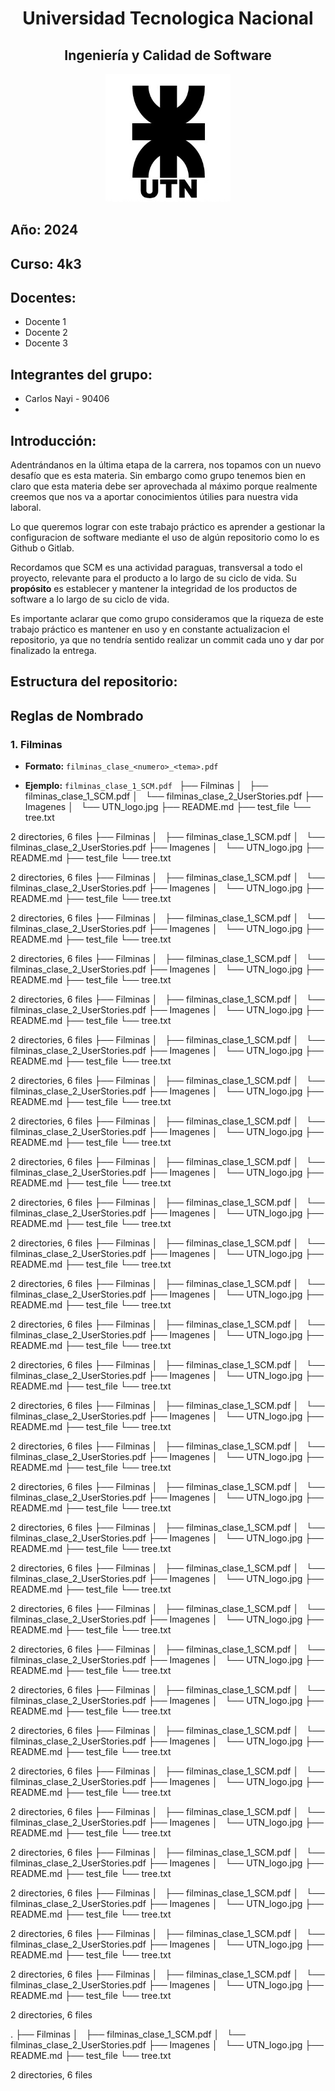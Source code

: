 <div>
  <h1 align="center">Universidad Tecnologica Nacional</h1>
  <h2 align="center">Ingeniería y Calidad de Software</h2>
  <p align="center">
  <img src="./Imagenes/UTN_logo.jpg" alt="Logo del Proyecto" width="200">
  </p>

</div>

## Año: 2024
## Curso: 4k3
## Docentes: 

- Docente 1
- Docente 2
- Docente 3

## Integrantes del grupo: 

- Carlos Nayi - 90406
- 

## Introducción:

Adentrándanos en la última etapa de la carrera, nos topamos con un nuevo desafío que es esta materia. Sin embargo como grupo tenemos bien en claro que esta materia debe ser aprovechada al máximo porque realmente creemos que nos va a aportar conocimientos útilies para nuestra vida laboral.

Lo que queremos lograr con este trabajo práctico es aprender a gestionar la configuracion de software mediante el uso de algún repositorio como lo es Github o Gitlab.

Recordamos que SCM es una actividad paraguas, transversal a todo el proyecto, relevante para el producto a lo largo de su ciclo de vida. Su **propósito** es establecer y mantener la integridad de los productos de software a lo largo de su ciclo de vida.

Es importante aclarar que como grupo consideramos que la riqueza de este trabajo práctico es mantener en uso y en constante actualizacion el repositorio, ya que no tendría sentido realizar un commit cada uno y dar por finalizado la entrega.

## Estructura del repositorio:


## Reglas de Nombrado

### **1. Filminas**

- **Formato:** `filminas_clase_<numero>_<tema>.pdf `

- **Ejemplo:** `filminas_clase_1_SCM.pdf ` 
├── Filminas
│   ├── filminas_clase_1_SCM.pdf
│   └── filminas_clase_2_UserStories.pdf
├── Imagenes
│   └── UTN_logo.jpg
├── README.md
├── test_file
└── tree.txt

2 directories, 6 files
├── Filminas
│   ├── filminas_clase_1_SCM.pdf
│   └── filminas_clase_2_UserStories.pdf
├── Imagenes
│   └── UTN_logo.jpg
├── README.md
├── test_file
└── tree.txt

2 directories, 6 files
├── Filminas
│   ├── filminas_clase_1_SCM.pdf
│   └── filminas_clase_2_UserStories.pdf
├── Imagenes
│   └── UTN_logo.jpg
├── README.md
├── test_file
└── tree.txt

2 directories, 6 files
├── Filminas
│   ├── filminas_clase_1_SCM.pdf
│   └── filminas_clase_2_UserStories.pdf
├── Imagenes
│   └── UTN_logo.jpg
├── README.md
├── test_file
└── tree.txt

2 directories, 6 files
├── Filminas
│   ├── filminas_clase_1_SCM.pdf
│   └── filminas_clase_2_UserStories.pdf
├── Imagenes
│   └── UTN_logo.jpg
├── README.md
├── test_file
└── tree.txt

2 directories, 6 files
├── Filminas
│   ├── filminas_clase_1_SCM.pdf
│   └── filminas_clase_2_UserStories.pdf
├── Imagenes
│   └── UTN_logo.jpg
├── README.md
├── test_file
└── tree.txt

2 directories, 6 files
├── Filminas
│   ├── filminas_clase_1_SCM.pdf
│   └── filminas_clase_2_UserStories.pdf
├── Imagenes
│   └── UTN_logo.jpg
├── README.md
├── test_file
└── tree.txt

2 directories, 6 files
├── Filminas
│   ├── filminas_clase_1_SCM.pdf
│   └── filminas_clase_2_UserStories.pdf
├── Imagenes
│   └── UTN_logo.jpg
├── README.md
├── test_file
└── tree.txt

2 directories, 6 files
├── Filminas
│   ├── filminas_clase_1_SCM.pdf
│   └── filminas_clase_2_UserStories.pdf
├── Imagenes
│   └── UTN_logo.jpg
├── README.md
├── test_file
└── tree.txt

2 directories, 6 files
├── Filminas
│   ├── filminas_clase_1_SCM.pdf
│   └── filminas_clase_2_UserStories.pdf
├── Imagenes
│   └── UTN_logo.jpg
├── README.md
├── test_file
└── tree.txt

2 directories, 6 files
├── Filminas
│   ├── filminas_clase_1_SCM.pdf
│   └── filminas_clase_2_UserStories.pdf
├── Imagenes
│   └── UTN_logo.jpg
├── README.md
├── test_file
└── tree.txt

2 directories, 6 files
├── Filminas
│   ├── filminas_clase_1_SCM.pdf
│   └── filminas_clase_2_UserStories.pdf
├── Imagenes
│   └── UTN_logo.jpg
├── README.md
├── test_file
└── tree.txt

2 directories, 6 files
├── Filminas
│   ├── filminas_clase_1_SCM.pdf
│   └── filminas_clase_2_UserStories.pdf
├── Imagenes
│   └── UTN_logo.jpg
├── README.md
├── test_file
└── tree.txt

2 directories, 6 files
├── Filminas
│   ├── filminas_clase_1_SCM.pdf
│   └── filminas_clase_2_UserStories.pdf
├── Imagenes
│   └── UTN_logo.jpg
├── README.md
├── test_file
└── tree.txt

2 directories, 6 files
├── Filminas
│   ├── filminas_clase_1_SCM.pdf
│   └── filminas_clase_2_UserStories.pdf
├── Imagenes
│   └── UTN_logo.jpg
├── README.md
├── test_file
└── tree.txt

2 directories, 6 files
├── Filminas
│   ├── filminas_clase_1_SCM.pdf
│   └── filminas_clase_2_UserStories.pdf
├── Imagenes
│   └── UTN_logo.jpg
├── README.md
├── test_file
└── tree.txt

2 directories, 6 files
├── Filminas
│   ├── filminas_clase_1_SCM.pdf
│   └── filminas_clase_2_UserStories.pdf
├── Imagenes
│   └── UTN_logo.jpg
├── README.md
├── test_file
└── tree.txt

2 directories, 6 files
├── Filminas
│   ├── filminas_clase_1_SCM.pdf
│   └── filminas_clase_2_UserStories.pdf
├── Imagenes
│   └── UTN_logo.jpg
├── README.md
├── test_file
└── tree.txt

2 directories, 6 files
├── Filminas
│   ├── filminas_clase_1_SCM.pdf
│   └── filminas_clase_2_UserStories.pdf
├── Imagenes
│   └── UTN_logo.jpg
├── README.md
├── test_file
└── tree.txt

2 directories, 6 files
├── Filminas
│   ├── filminas_clase_1_SCM.pdf
│   └── filminas_clase_2_UserStories.pdf
├── Imagenes
│   └── UTN_logo.jpg
├── README.md
├── test_file
└── tree.txt

2 directories, 6 files
├── Filminas
│   ├── filminas_clase_1_SCM.pdf
│   └── filminas_clase_2_UserStories.pdf
├── Imagenes
│   └── UTN_logo.jpg
├── README.md
├── test_file
└── tree.txt

2 directories, 6 files
├── Filminas
│   ├── filminas_clase_1_SCM.pdf
│   └── filminas_clase_2_UserStories.pdf
├── Imagenes
│   └── UTN_logo.jpg
├── README.md
├── test_file
└── tree.txt

2 directories, 6 files
├── Filminas
│   ├── filminas_clase_1_SCM.pdf
│   └── filminas_clase_2_UserStories.pdf
├── Imagenes
│   └── UTN_logo.jpg
├── README.md
├── test_file
└── tree.txt

2 directories, 6 files
├── Filminas
│   ├── filminas_clase_1_SCM.pdf
│   └── filminas_clase_2_UserStories.pdf
├── Imagenes
│   └── UTN_logo.jpg
├── README.md
├── test_file
└── tree.txt

2 directories, 6 files
├── Filminas
│   ├── filminas_clase_1_SCM.pdf
│   └── filminas_clase_2_UserStories.pdf
├── Imagenes
│   └── UTN_logo.jpg
├── README.md
├── test_file
└── tree.txt

2 directories, 6 files
├── Filminas
│   ├── filminas_clase_1_SCM.pdf
│   └── filminas_clase_2_UserStories.pdf
├── Imagenes
│   └── UTN_logo.jpg
├── README.md
├── test_file
└── tree.txt

2 directories, 6 files
├── Filminas
│   ├── filminas_clase_1_SCM.pdf
│   └── filminas_clase_2_UserStories.pdf
├── Imagenes
│   └── UTN_logo.jpg
├── README.md
├── test_file
└── tree.txt

2 directories, 6 files
├── Filminas
│   ├── filminas_clase_1_SCM.pdf
│   └── filminas_clase_2_UserStories.pdf
├── Imagenes
│   └── UTN_logo.jpg
├── README.md
├── test_file
└── tree.txt

2 directories, 6 files
├── Filminas
│   ├── filminas_clase_1_SCM.pdf
│   └── filminas_clase_2_UserStories.pdf
├── Imagenes
│   └── UTN_logo.jpg
├── README.md
├── test_file
└── tree.txt

2 directories, 6 files
├── Filminas
│   ├── filminas_clase_1_SCM.pdf
│   └── filminas_clase_2_UserStories.pdf
├── Imagenes
│   └── UTN_logo.jpg
├── README.md
├── test_file
└── tree.txt

2 directories, 6 files
<!-- END TREE STRUCTURE -->
<!-- END TREE STRUCTURE -->
<!-- END TREE STRUCTURE -->
<!-- END TREE STRUCTURE -->
<!-- END TREE STRUCTURE -->
<!-- END TREE STRUCTURE -->
<!-- END TREE STRUCTURE -->
<!-- END TREE STRUCTURE -->
<!-- END TREE STRUCTURE -->
<!-- END TREE STRUCTURE -->
<!-- END TREE STRUCTURE -->
<!-- END TREE STRUCTURE -->
<!-- END TREE STRUCTURE -->
<!-- END TREE STRUCTURE -->
<!-- END TREE STRUCTURE -->
<!-- END TREE STRUCTURE -->
<!-- END TREE STRUCTURE -->
<!-- END TREE STRUCTURE -->
<!-- END TREE STRUCTURE -->
<!-- END TREE STRUCTURE -->
<!-- END TREE STRUCTURE -->
<!-- END TREE STRUCTURE -->
<!-- END TREE STRUCTURE -->
<!-- END TREE STRUCTURE -->
<!-- END TREE STRUCTURE -->
<!-- END TREE STRUCTURE -->
<!-- END TREE STRUCTURE -->
<!-- END TREE STRUCTURE -->
<!-- END TREE STRUCTURE -->
<!-- END TREE STRUCTURE -->
<!-- END TREE STRUCTURE -->
<!-- END TREE STRUCTURE -->
<!-- END TREE STRUCTURE -->
<!-- END TREE STRUCTURE -->
<!-- END TREE STRUCTURE -->
<!-- END TREE STRUCTURE -->
<!-- END TREE STRUCTURE -->
<!-- END TREE STRUCTURE -->
<!-- END TREE STRUCTURE -->
<!-- END TREE STRUCTURE -->
<!-- END TREE STRUCTURE -->
<!-- END TREE STRUCTURE -->
<!-- END TREE STRUCTURE -->
<!-- END TREE STRUCTURE -->
<!-- END TREE STRUCTURE -->
<!-- END TREE STRUCTURE -->
<!-- END TREE STRUCTURE -->
<!-- END TREE STRUCTURE -->
<!-- END TREE STRUCTURE -->
<!-- END TREE STRUCTURE -->
<!-- END TREE STRUCTURE -->
<!-- END TREE STRUCTURE -->
<!-- END TREE STRUCTURE -->
<!-- END TREE STRUCTURE -->
<!-- END TREE STRUCTURE -->
<!-- END TREE STRUCTURE -->
<!-- END TREE STRUCTURE -->
<!-- END TREE STRUCTURE -->
<!-- END TREE STRUCTURE -->
<!-- END TREE STRUCTURE -->
<!-- END TREE STRUCTURE -->
<!-- END TREE STRUCTURE -->
<!-- END TREE STRUCTURE -->
<!-- END TREE STRUCTURE -->
<!-- END TREE STRUCTURE -->
<!-- END TREE STRUCTURE -->
<!-- END TREE STRUCTURE -->
<!-- END TREE STRUCTURE -->
<!-- END TREE STRUCTURE -->
<!-- END TREE STRUCTURE -->
<!-- END TREE STRUCTURE -->
<!-- END TREE STRUCTURE -->
<!-- END TREE STRUCTURE -->
<!-- END TREE STRUCTURE -->
<!-- START TREE STRUCTURE -->
.
├── Filminas
│   ├── filminas_clase_1_SCM.pdf
│   └── filminas_clase_2_UserStories.pdf
├── Imagenes
│   └── UTN_logo.jpg
├── README.md
├── test_file
└── tree.txt

2 directories, 6 files
<!-- END TREE STRUCTURE -->
